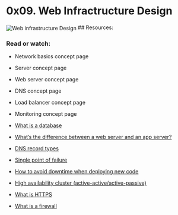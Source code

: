 # 0x09. Web Infractructure Design
<img align="center" alt="Web infrastructure Design"  src="https://miro.medium.com/v2/resize:fit:2000/1*Q4d4b_iMH6gIDcnRkYz2kQ.jpeg" />
## Resources:

### Read or watch:

-  Network basics concept page
- Server concept page
-  Web server concept page
- DNS concept page
- Load balancer concept page
- Monitoring concept page

- [What is a database](https://intranet.alxswe.com/rltoken/n3CdS3EA5l5psDDKbEhApA)
-  [What’s the difference between a web server and an app server?](https://intranet.alxswe.com/rltoken/0as4wDlFqyhLhf0f_gedcw)
- [DNS record types](https://intranet.alxswe.com/rltoken/Pl3UoEfAO7K_jUKRLMmnAQ)
- [Single point of failure](https://intranet.alxswe.com/rltoken/uxpx2YhXs10TFLIDg78chA)
- [How to avoid downtime when deploying new code](https://intranet.alxswe.com/rltoken/4ansLu2gtHnoFrNThqyObA)
- [High availability cluster (active-active/active-passive)](https://intranet.alxswe.com/rltoken/TAJeVYy9U9iLaEDd6XkbRA)
- [What is HTTPS](https://intranet.alxswe.com/rltoken/c0zs2MxrmxFLsCPOizxq6g)
- [What is a firewall](https://intranet.alxswe.com/rltoken/j6idMcUTyNEDj1oYDQFmUw)
